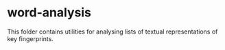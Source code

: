 # word-analysis

This folder contains utilities for analysing lists of textual representations of key fingerprints.
